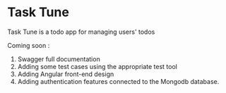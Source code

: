 # Task Tune 

Task Tune is a todo app for managing users' todos

Coming soon : 
1. Swagger full documentation
2. Adding some test cases using the appropriate test tool
3. Adding Angular front-end design
4. Adding authentication features connected to the Mongodb database.
